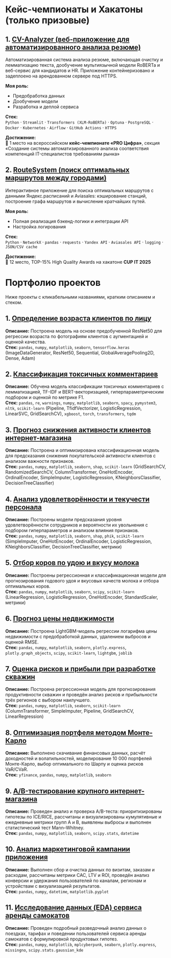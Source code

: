 # Кейс-чемпионаты и Хакатоны (только призовые)

## 1. [CV-Analyzer (веб-приложение для автоматизированного анализа резюме)](https://github.com/Akim-norfeg/cv-analyzer-gazprom-neft)
Автоматизированная система анализа резюме, включающая очистку и лемматизацию текста, дообучение мультиязычной модели RoBERTa и веб-сервис для кандидатов и HR. Приложение контейнеризовано и задеплоено на арендованном сервере под HTTPS.

**Моя роль:**  
- Предобработка данных  
- Дообучение модели  
- Разработка и деплой сервиса

**Стек:**  
`Python` · `Streamlit` · `Transformers (XLM-RoBERTa)` · `Optuna` · `PostgreSQL` · `Docker` · `Kubernetes` · `Airflow` · `GitHub Actions` · `HTTPS`

**Достижение:**  
🥇 1 место на всероссийском **кейс-чемпионате «PRO Цифра»**, секция «Создание системы автоматизированного анализа соответствия компетенций IT-специалистов требованиям рынка»

## 2. [RouteSystem (поиск оптимальных маршрутов между городами)](https://github.com/Akim-norfeg/Portfolio/tree/main/Хакатоны/CUP%20IT%202025%20-%20Анализ%20данных)
Интерактивное приложение для поиска оптимальных маршрутов с данными Яндекс.расписаний и Aviasales: кэширование станций, построение графа маршрутов и вычисление кратчайших путей.

**Моя роль:**  
- Полная реализация бэкенд-логики и интеграции API  
- Настройка логирования  

**Стек:**  
`Python` · `NetworkX` · `pandas` · `requests` · `Yandex API` · `Aviasales API` · `logging` · `JSON/CSV cache`

**Достижение:**  
🏅 12 место, TOP-15% High Quality Awards на хакатоне **CUP IT 2025**  


# Портфолио проектов

Ниже проекты с кликабельными названиями, кратким описанием и стеком.

## 1. [Определение возраста клиентов по лицу](https://github.com/Akim-norfeg/Portfolio-DS-ML/blob/main/projects%20ds%20ml/Определение%20возраста%20клиентов%20по%20лицу.ipynb)  
   **Описание:** Построена модель на основе предобученной ResNet50 для регрессии возраста по фотографиям клиентов с аугментацией и оценкой качества.  
   **Стек:** `pandas`, `numpy`, `matplotlib`, `seaborn`, `tensorflow.keras` (ImageDataGenerator, ResNet50, Sequential, GlobalAveragePooling2D, Dense, Adam)

## 2. [Классификация токсичных комментариев](https://github.com/Akim-norfeg/Portfolio-DS-ML/blob/main/projects%20ds%20ml/Классификация%20токсичных%20комментариев.ipynb)  
   **Описание:** Обучена модель классификации токсичных комментариев с лемматизацией, TF-IDF и BERT-векторизацией, гиперпараметрическим подбором и оценкой по метрике F1.  
   **Стек:** `pandas`, `re`, `warnings`, `numpy`, `matplotlib`, `seaborn`, `spacy`, `pymystem3`, `nltk`, `scikit-learn` (Pipeline, TfidfVectorizer, LogisticRegression, LinearSVC, GridSearchCV), `xgboost`, `torch`, `transformers`, `tqdm`

## 3. [Прогноз снижения активности клиентов интернет-магазина](https://github.com/Akim-norfeg/Portfolio-DS-ML/blob/main/projects%20ds%20ml/Прогноз%20снижения%20активности%20клиентов%20интернет-магазина.ipynb)  
   **Описание:** Построена и оптимизирована классификационная модель для предсказания снижения покупательской активности клиентов с анализом важности признаков.  
   **Стек:** `pandas`, `numpy`, `matplotlib`, `seaborn`, `shap`, `scikit-learn` (GridSearchCV, RandomizedSearchCV, ColumnTransformer, OneHotEncoder, OrdinalEncoder, SimpleImputer, LogisticRegression, KNeighborsClassifier, DecisionTreeClassifier)

## 4. [Анализ удовлетворённости и текучести персонала](https://github.com/Akim-norfeg/Portfolio-DS-ML/blob/main/projects%20ds%20ml/Анализ%20удовлетворённости%20и%20текучести%20персонала.ipynb)  
   **Описание:** Построены модели предсказания уровня удовлетворённости сотрудников и вероятности их увольнения с подбором гиперпараметров и анализом влияния признаков.  
   **Стек:** `pandas`, `numpy`, `matplotlib`, `seaborn`, `shap`, `phik`, `scikit-learn` (SimpleImputer, OneHotEncoder, OrdinalEncoder, LogisticRegression, KNeighborsClassifier, DecisionTreeClassifier, метрики)

## 5. [Отбор коров по удою и вкусу молока](https://github.com/Akim-norfeg/Portfolio-DS-ML/blob/main/projects%20ds%20ml/Отбор%20коров%20по%20удою%20и%20вкусу%20молока.ipynb)  
   **Описание:** Построены регрессионная и классификационная модели для прогнозирования годового удоя и вкусовых качеств молока и отбора оптимальных коров.  
   **Стек:** `pandas`, `numpy`, `matplotlib`, `seaborn`, `scipy`, `scikit-learn` (LinearRegression, LogisticRegression, OneHotEncoder, StandardScaler, метрики)

## 6. [Прогноз цены недвижимости](https://github.com/Akim-norfeg/Portfolio-DS-ML/blob/main/projects%20ds%20ml/Прогноз%20цены%20недвижимости.ipynb)  
   **Описание:** Построена LightGBM-модель регрессии логарифма цены недвижимости с предобработкой данных, удалением выбросов и оценкой RMSE.  
   **Стек:** `pandas`, `numpy`, `matplotlib`, `seaborn`, `plotly.express`, `plotly.graph_objects`, `scipy`, `scikit-learn`, `lightgbm`, `joblib`

## 7. [Оценка рисков и прибыли при разработке скважин](https://github.com/Akim-norfeg/Portfolio-DS-ML/blob/main/projects%20ds%20ml/Оценка%20рисков%20и%20прибыли%20при%20разработке%20скважин.ipynb)  
   **Описание:** Построена регрессионная модель для прогнозирования продуктивности скважин и проведён анализ рисков и прибыльности трёх регионов с выбором наилучшего.  
   **Стек:** `pandas`, `numpy`, `matplotlib`, `seaborn`, `scikit-learn` (ColumnTransformer, SimpleImputer, Pipeline, GridSearchCV, LinearRegression)

## 8. [Оптимизация портфеля методом Монте-Карло](https://github.com/Akim-norfeg/Portfolio-DS-ML/blob/main/projects%20ds%20ml/Оптимизация%20портфеля%20методом%20Монте-Карло.ipynb)  
   **Описание:** Выполнено скачивание финансовых данных, расчёт доходностей и волатильностей, моделирование 10 000 портфелей Монте-Карло, выбор оптимального по Шарпу и оценка рисков VaR/CVaR.  
   **Стек:** `yfinance`, `pandas`, `numpy`, `matplotlib`, `seaborn`

## 9. [A/B-тестирование крупного интернет-магазина](https://github.com/Akim-norfeg/Portfolio-DS-ML/blob/main/projects%20data%20analyst/AB-тестирование%20крупного%20интернет-магазина.ipynb)  
   **Описание:** Проведен анализ и проверка A/B-теста: приоритизированы гипотезы по ICE/RICE, рассчитаны и визуализированы кумулятивные и ежедневные метрики групп A и B, выявлены выбросы и выполнен статистический тест Mann–Whitney.  
   **Стек:** `pandas`, `numpy`, `matplotlib`, `seaborn`, `scipy.stats`, `datetime`

## 10. [Анализ маркетинговой кампании приложения](https://github.com/Akim-norfeg/Portfolio-DS-ML/blob/main/projects%20data%20analyst/Анализ%20маркетинговой%20кампании%20приложения.ipynb)  
   **Описание:** Выполнен сбор и очистка данных по визитам, заказам и расходам, рассчитаны метрики CAC, LTV и ROI, проведён анализ конверсии и удержания пользователей по каналам, регионам и устройствам с визуализацией результатов.  
    **Стек:** `pandas`, `numpy`, `datetime`, `matplotlib.pyplot`

## 11. [Исследование данных (EDA) сервиса аренды самокатов](https://github.com/Akim-norfeg/Portfolio-DS-ML/blob/main/projects%20ds%20ml/Исследование%20данных%20сервиса%20аренды%20самокатов.ipynb)  
   **Описание:** Проведен подробный разведочный анализ данных о поездках, тарифах и поведении пользователей сервиса аренды самокатов с формулировкой продуктовых гипотез.  
   **Стек:** `pandas`, `numpy`, `matplotlib`, `mplcyberpunk`, `seaborn`, `plotly.express`, `missingno`, `scipy.stats.gaussian_kde`
